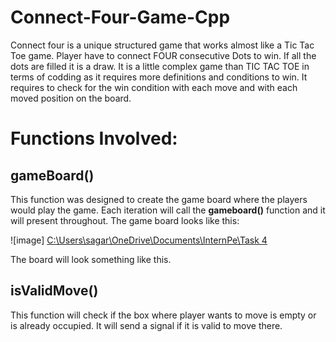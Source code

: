 # Connect-Four-Game-Cpp
Connect four is a unique structured game that works almost like a Tic Tac Toe game.
Player have to connect FOUR consecutive Dots to win.
If all the dots are filled it is a draw.
It is a little complex game than TIC TAC TOE in terms of codding as it requires more definitions and conditions to win.
It requires to check for the win condition with each move and with each moved position on the board.
# Functions Involved:
## gameBoard()
This function was designed to create the game board where the players would play the game.
Each iteration will call the **gameboard()** function and it will present throughout.
The game board looks like this:

![image] [C:\Users\sagar\OneDrive\Documents\InternPe\Task 4](https://github.com/ReDWoLf1007/Connect-Four-Game-Cpp/blob/main/board.png)

The board will look something like this.
## isValidMove()
This function will check if the box where player wants to move is empty or is already occupied.
It will send a signal if it is valid to move there.


